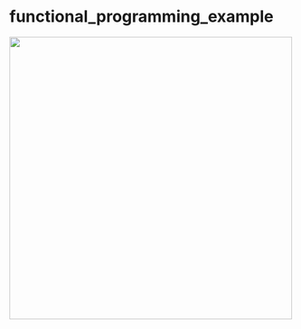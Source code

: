 # functional_programming_example
<img src="https://ih1.redbubble.net/image.966979126.3284/ur,mounted_print_canvas_portrait_small_front,square,1000x1000.1u1.jpg"  height= "500"
  width="500">
